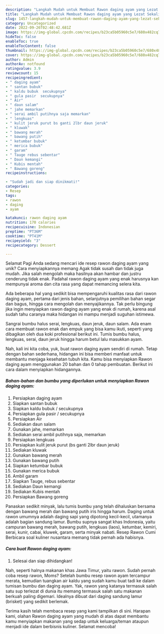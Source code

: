```yaml
---
description: "Langkah Mudah untuk Membuat Rawon daging ayam yang Lezat Sekali"
title: "Langkah Mudah untuk Membuat Rawon daging ayam yang Lezat Sekali"
slug: 1457-langkah-mudah-untuk-membuat-rawon-daging-ayam-yang-lezat-sekali
category: Uncategorized
date: 2022-09-26T02:48:42.681Z
image: https://img-global.cpcdn.com/recipes/b23ca5b05960c5e7/680x482cq70/rawon-daging-ayam-foto-resep-utama.jpg
hideToc: false
enableToc: true
enableTocContent: false
thumbnail: https://img-global.cpcdn.com/recipes/b23ca5b05960c5e7/680x482cq70/rawon-daging-ayam-foto-resep-utama.jpg
cover: https://img-global.cpcdn.com/recipes/b23ca5b05960c5e7/680x482cq70/rawon-daging-ayam-foto-resep-utama.jpg
author: Admin
authorAv: notfound
ratingvalue: 3.9
reviewcount: 15
recipeingredient:
- " daging ayam"
- " santan bubuk"
- " kaldu bubuk  secukupnya"
- " gula pasir  secukupnya"
- " Air"
- " daun salam"
- " jahe memarkan"
- " serai ambil putihnya saja memarkan"
- " lengkuas"
- " kulit jeruk purut bs ganti 2lbr daun jeruk"
- " kluwak"
- " bawang merah"
- " bawang putih"
- " ketumbar bubuk"
- " merica bubuk"
- " garam"
- " Tauge rebus sebentar"
- " Daun kemangi"
- " Kubis mentah"
- " Bawang goreng"
recipeinstructions:

- "Sudah jadi dan siap dinikmati!"
categories:
- Resep
tags:
- rawon
- daging
- ayam

katakunci: rawon daging ayam 
nutrition: 170 calories
recipecuisine: Indonesian
preptime: "PT36M"
cooktime: "PT41M"
recipeyield: "3"
recipecategory: Dessert

---
```



Selamat Pagi Anda sedang mencari ide resep rawon daging ayam yang unik? Cara menyiapkannya memang Agak tidak susah dan tidak juga mudah. Jika salah mengolah maka hasilnya akan hambar dan justru cenderung tidak enak. Padahal rawon daging ayam yang enak harusnya kan mempunyai aroma dan cita rasa yang dapat memancing selera kita.


Ada beberapa hal yang sedikit bisa mempengaruhi kualitas rasa dari rawon daging ayam, pertama dari jenis bahan, selanjutnya pemilihan bahan segar dan bagus, hingga cara mengolah dan menyajikannya. Tak perlu bingung jika ingin menyiapkan rawon daging ayam yang enak di rumah, karena asal sudah tahu caranya maka hidangan ini mampu menjadi suguhan istimewa.

Sangrai bumbu halus serai, lengkuas, daun jeruk, daun salam. Ada enam cara membuat rawon enak dan empuk yang bisa kamu ikuti, seperti yang dibagikan oleh dua koki profesional berikut ini. Tumis bumbu halus, lengkuas, serai, daun jeruk hingga harum betul lalu masukkan ayam.


Nah, kali ini kita coba, yuk, buat rawon daging ayam sendiri di rumah. Tetap dengan bahan sederhana, hidangan ini bisa memberi manfaat untuk membantu menjaga kesehatan tubuh kita. Kamu bisa menyiapkan Rawon daging ayam menggunakan 20 bahan dan 0 tahap pembuatan. Berikut ini cara dalam menyiapkan hidangannya.

<!--inarticleads1-->

##### Bahan-bahan dan bumbu yang diperlukan untuk menyiapkan Rawon daging ayam:

1. Persiapkan  daging ayam
1. Siapkan  santan bubuk
1. Siapkan  kaldu bubuk / secukupnya
1. Persiapkan  gula pasir / secukupnya
1. Persiapkan  Air
1. Sediakan  daun salam
1. Gunakan  jahe, memarkan
1. Sediakan  serai ambil putihnya saja, memarkan
1. Persiapkan  lengkuas
1. Persiapkan  kulit jeruk purut (bs ganti 2lbr daun jeruk)
1. Sediakan  kluwak
1. Gunakan  bawang merah
1. Gunakan  bawang putih
1. Siapkan  ketumbar bubuk
1. Gunakan  merica bubuk
1. Ambil  garam
1. Siapkan  Tauge, rebus sebentar
1. Sediakan  Daun kemangi
1. Sediakan  Kubis mentah
1. Persiapkan  Bawang goreng


Panaskan sedikit minyak, lalu tumis bumbu yang telah dihaluskan bersama dengan bawang merah dan bawang putih iris hingga harum. Daging untuk rawon umumnya adalah daging sapi yang dipotong kecil-kecil, utamanya adalah bagian sandung lamur. Bumbu supnya sangat khas Indonesia, yaitu campuran bawang merah, bawang putih, lengkuas (laos), ketumbar, kemiri, serai, kunir, cabai, kluwek, garam, serta minyak nabati. Resep Rawon Cumi Berbicara soal kuliner nusantara memang tidak pernah ada habisnya. 

<!--inarticleads2-->

##### Cara buat Rawon daging ayam:


1. Selesai dan siap dihidangkan!

Nah, seperti halnya makanan khas Jawa Timur, yaitu rawon. Sudah pernah coba resep rawon, Moms? Setelah bumbu resep rawon ayam tercampur merata, kemudian tuangkan air kaldu yang sudah kamu buat tadi ke dalam tumisan bumbu dan daging ayam. Yak, rawon yang katanya termasuk salah satu sup terlezat di dunia itu memang termasuk salah satu makanan berkuah paling digemari. Idealnya dibuat dari daging sandung lamur (brisket) yang sedikit berlemak. 

Terima kasih telah membaca resep yang kami tampilkan di sini. Harapan kami, olahan Rawon daging ayam yang mudah di atas dapat membantu kamu menyiapkan makanan yang sedap untuk keluarga/teman ataupun menjadi ide dalam berbisnis kuliner. Selamat mencoba!
